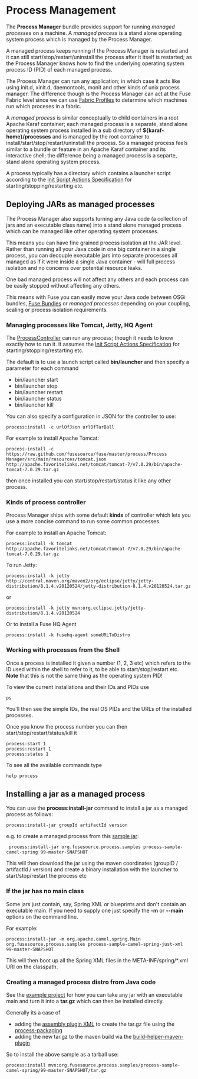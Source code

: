 # Process Management

The **Process Manager** bundle provides support for running *managed processes* on a machine. A *managed process* is a stand alone operating system process which is managed by the Process Manager.

A managed process keeps running if the Process Manager is restarted and it can still start/stop/restart/uninstall the process after it itself is restarted; as the Process Manager knows how to find the underlying operating system process ID (PID) of each managed process.

The Process Manager can run any application; in which case it acts like using init.d, xinit.d, daemontools, monit and other kinds of unix process manager. The difference though is the Process Manager can act at the Fuse Fabric level since we can use [Fabric Profiles](http://fuse.fusesource.org/fabric/docs/fabric-profiles.html) to determine which machines run which proceses in a fabric.

A *managed process* is similar conceptually to child containers in a root Apache Karaf container; each managed process is a separate, stand alone operating system process installed in a sub directory of **${karaf-home}/processes** and is managed by the root container to install/start/stop/restart/uninstall the process. So a managed process feels similar to a bundle or feature in an Apache Karaf container and its interactive shell; the difference being a managed process is a separte, stand alone operating system process.

A process typically has a directory which contains a launcher script according to the [Init Script Actions Specification](http://refspecs.freestandards.org/LSB_3.1.1/LSB-Core-generic/LSB-Core-generic/iniscrptact.html) for starting/stopping/restarting etc.


## Deploying JARs as managed processes

The Process Manager also supports turning any Java code (a collection of jars and an executable class name) into a stand alone managed process which can be managed like other operating system processes.

This means you can have fine grained process isolation at the JAR level. Rather than running all your Java code in one big container in a single process, you can decouple executable jars into separate processes all managed as if it were inside a single Java container - will full process isolation and no concerns over potential resource leaks.

One bad managed process will not affect any others and each process can be easily stopped without affecting any others.

This means with Fuse you can easily move your Java code between OSGi bundles, [Fuse Bundles](../../bundle/index.html) or *managed processes* depending on your coupling, scaling or process isolation requirements.


### Managing processes like Tomcat, Jetty, HQ Agent

The [ProcessController](https://github.com/fusesource/fuse/blob/master/process/process-manager/src/main/java/org/fusesource/process/manager/ProcessController.java#L34) can run any process; though it needs to know exactly how to run it. It assumes the [Init Script Actions Specification](http://refspecs.freestandards.org/LSB_3.1.1/LSB-Core-generic/LSB-Core-generic/iniscrptact.html) for starting/stopping/restarting etc.

The default is to use a launch script called **bin/launcher** and then specify a parameter for each command

* bin/launcher start
* bin/launcher stop
* bin/launcher restart
* bin/launcher status
* bin/launcher kill

You can also specify a configuration in JSON for the controller to use:

    process:install -c urlOfJson urlOfTarBall

For example to install Apache Tomcat:

    process-install -c https://raw.github.com/fusesource/fuse/master/process/Process Manager/src/main/resources/tomcat.json http://apache.favoritelinks.net/tomcat/tomcat-7/v7.0.29/bin/apache-tomcat-7.0.29.tar.gz

then once installed you can start/stop/restart/status it like any other process.

### Kinds of process controller

Process Manager ships with some default **kinds** of controller which lets you use a more concise command to run some common processes.

For example to install an Apache Tomcat:

    process:install -k tomcat http://apache.favoritelinks.net/tomcat/tomcat-7/v7.0.29/bin/apache-tomcat-7.0.29.tar.gz

To run Jetty:

    process:install -k jetty http://central.maven.org/maven2/org/eclipse/jetty/jetty-distribution/8.1.4.v20120524/jetty-distribution-8.1.4.v20120524.tar.gz

or

    process:install -k jetty mvn:org.eclipse.jetty/jetty-distribution/8.1.4.v20120524

Or to install a Fuse HQ Agent

    process:install -k fusehq-agent someURLToDistro


### Working with processes from the Shell

Once a process is installed it given a number (1, 2, 3 etc) which refers to the ID used within the shell to refer to it, to be able to start/stop/restart etc. **Note** that this is not the same thing as the operating system PID!

To view the current installations and their IDs and PIDs use

    ps

You'll then see the simple IDs, the real OS PIDs and the URLs of the installed processes.

Once you know the process number you can then start/stop/restart/status/kill it

    process:start 1
    process:restart 1
    process:status 1

To see all the available commands type

    help process

## Installing a jar as a managed process

You can use the **process:install-jar** command to install a jar as a managed process as follows:

    process:install-jar groupId artifactId version

e.g. to create a managed process from this [sample jar](https://github.com/fusesource/fuse/blob/master/process/samples/process-sample-camel-spring):

     process:install-jar org.fusesource.process.samples process-sample-camel-spring 99-master-SNAPSHOT

This will then download the jar using the maven coordinates (groupID / artifactId / version) and create a binary installation with the launcher to start/stop/restart the process etc

### If the jar has no main class

Some jars just contain, say, Spring XML or blueprints and don't contain an executable main. If you need to supply one just specify the **-m** or **--main** options on the command line.

For example:

    process:install-jar -m org.apache.camel.spring.Main org.fusesource.process.samples process-sample-camel-spring-just-xml 99-master-SNAPSHOT

This will then boot up all the Spring XML files in the META-INF/spring/*.xml URI on the classpath.

### Creating a managed process distro from Java code

See the [example project](https://github.com/fusesource/fuse/blob/master/process/samples/process-sample-camel-spring/pom.xml#L82) for how you can take any jar with an executable main and turn it into a **tar.gz** which can then be installed directly.

Generally its a case of

* adding the [assembly plugin XML](https://github.com/fusesource/fuse/blob/master/process/samples/pom.xml#L72) to create the tar.gz file using the [process-packaging](https://github.com/fusesource/fuse/tree/master/process/process-packaging)
* adding the new tar.gz to the maven build via the [build-helper-maven-plugin](https://github.com/fusesource/fuse/blob/master/process/samples/process-sample-camel-spring/pom.xml#L89)

So to install the above sample as a tarball use:

    process:install mvn:org.fusesource.process.samples/process-sample-camel-spring/99-master-SNAPSHOT/tar.gz
